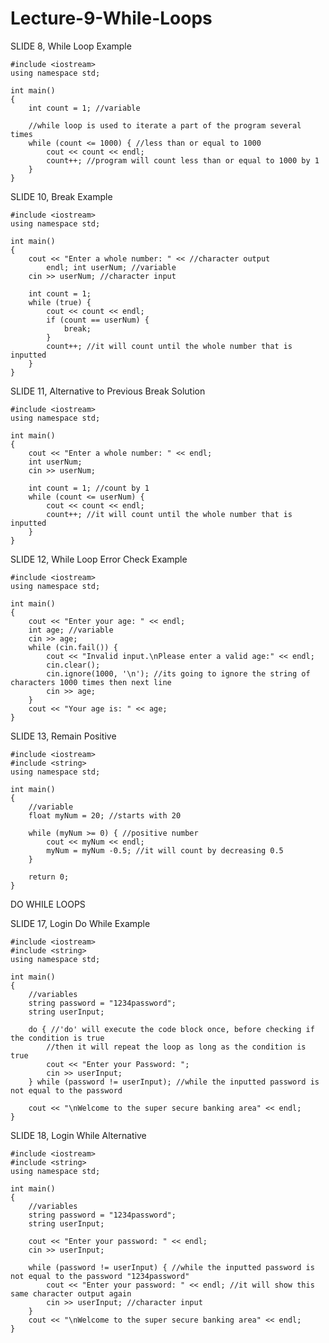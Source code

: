 # Lecture-9-While-Loops

SLIDE 8, While Loop Example

    #include <iostream>
    using namespace std;

    int main()
    {
        int count = 1; //variable

        //while loop is used to iterate a part of the program several times
        while (count <= 1000) { //less than or equal to 1000
            cout << count << endl; 
            count++; //program will count less than or equal to 1000 by 1
        }
    }
    
SLIDE 10, Break Example
    
    #include <iostream>
    using namespace std;

    int main()
    {
        cout << "Enter a whole number: " << //character output
            endl; int userNum; //variable
        cin >> userNum; //character input

        int count = 1;
        while (true) {
            cout << count << endl;
            if (count == userNum) {
                break;
            }
            count++; //it will count until the whole number that is inputted
        }
    }

SLIDE 11, Alternative to Previous Break Solution

    #include <iostream>
    using namespace std;
    
    int main()
    {
        cout << "Enter a whole number: " << endl;
        int userNum;
        cin >> userNum;

        int count = 1; //count by 1
        while (count <= userNum) {
            cout << count << endl;
            count++; //it will count until the whole number that is inputted
        }
    }
    
  SLIDE 12, While Loop Error Check Example
  
    #include <iostream>
    using namespace std;

    int main()
    {
        cout << "Enter your age: " << endl;
        int age; //variable
        cin >> age;
        while (cin.fail()) {
            cout << "Invalid input.\nPlease enter a valid age:" << endl;
            cin.clear();
            cin.ignore(1000, '\n'); //its going to ignore the string of characters 1000 times then next line
            cin >> age;
        }
        cout << "Your age is: " << age;
    }
    
SLIDE 13, Remain Positive
    
    #include <iostream>
    #include <string>
    using namespace std;
    
    int main()
    {
        //variable
        float myNum = 20; //starts with 20

        while (myNum >= 0) { //positive number
            cout << myNum << endl; 
            myNum = myNum -0.5; //it will count by decreasing 0.5
        }

        return 0;
    }
    
DO WHILE LOOPS

SLIDE 17, Login Do While Example

    #include <iostream>
    #include <string>
    using namespace std;
    
    int main()
    {
        //variables
        string password = "1234password";
        string userInput;

        do { //'do' will execute the code block once, before checking if the condition is true
            //then it will repeat the loop as long as the condition is true
            cout << "Enter your Password: ";
            cin >> userInput;
        } while (password != userInput); //while the inputted password is not equal to the password

        cout << "\nWelcome to the super secure banking area" << endl;
    }
    
SLIDE 18, Login While Alternative

    #include <iostream>
    #include <string>
    using namespace std;
    
    int main()
    {
        //variables
        string password = "1234password";
        string userInput;

        cout << "Enter your password: " << endl;
        cin >> userInput;

        while (password != userInput) { //while the inputted password is not equal to the password "1234password"
            cout << "Enter your password: " << endl; //it will show this same character output again
            cin >> userInput; //character input
        }
        cout << "\nWelcome to the super secure banking area" << endl;
    }
    
